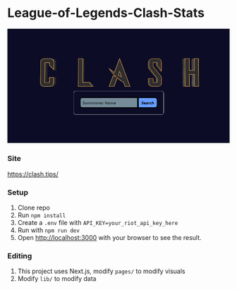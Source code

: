 # League-of-Legends-Clash-Stats

![](public/HomePageScreenshot.png)

### Site
https://clash.tips/

### Setup
1. Clone repo
1. Run `npm install`
1. Create a `.env` file with `API_KEY=your_riot_api_key_here`
1. Run with `npm run dev`
1. Open [http://localhost:3000](http://localhost:3000) with your browser to see the result.

### Editing
1. This project uses Next.js, modify `pages/` to modify visuals
1. Modify `lib/` to modify data
